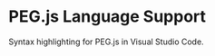 PEG.js Language Support
=======================

Syntax highlighting for PEG.js in Visual Studio Code.